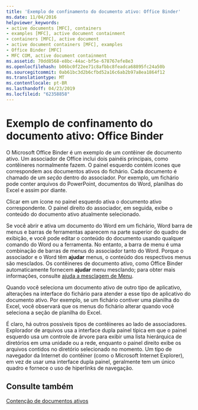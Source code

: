 ```yaml
---
title: 'Exemplo de confinamento do documento ativo: Office Binder'
ms.date: 11/04/2016
helpviewer_keywords:
- active documents [MFC], containers
- examples [MFC], active document containment
- containers [MFC], active document
- active document containers [MFC], examples
- Office Binder [MFC]
- MFC COM, active document containment
ms.assetid: 70dd8568-e8bc-44ac-bf5e-678767efe8e3
ms.openlocfilehash: b06bc0f22ee71c8afbbc8feadca68895fc24a50b
ms.sourcegitcommit: 0ab61bc3d2b6cfbd52a16c6ab2b97a8ea1864f12
ms.translationtype: MT
ms.contentlocale: pt-BR
ms.lasthandoff: 04/23/2019
ms.locfileid: "62358858"
---
```

# <a name="example-of-active-document-containment-office-binder"></a>Exemplo de confinamento do documento ativo: Office Binder

O Microsoft Office Binder é um exemplo de um contêiner de documento ativo. Um associador de Office inclui dois painéis principais, como contêineres normalmente fazem. O painel esquerdo contém ícones que correspondem aos documentos ativos do fichário. Cada documento é chamado de um *seção* dentro do associador. Por exemplo, um fichário pode conter arquivos do PowerPoint, documentos do Word, planilhas do Excel e assim por diante.

Clicar em um ícone no painel esquerdo ativa o documento ativo correspondente. O painel direito do associador, em seguida, exibe o conteúdo do documento ativo atualmente selecionado.

Se você abrir e ativa um documento do Word em um fichário, Word barra de menus e barras de ferramentas aparecem na parte superior do quadro de exibição, e você pode editar o conteúdo do documento usando qualquer comando do Word ou a ferramenta. No entanto, a barra de menu é uma combinação de barras de menus do associador tanto do Word. Porque o associador e o Word têm **ajudar** menus, o conteúdo dos respectivos menus são mesclados. Os contêineres de documento ativo, como Office Binder automaticamente fornecem **ajudar** menu mesclando; para obter mais informações, consulte [ajuda a mesclagem de Menu](../mfc/help-menu-merging.md).

Quando você seleciona um documento ativo de outro tipo de aplicativo, alterações na interface do fichário para atender a esse tipo de aplicativo do documento ativo. Por exemplo, se um fichário contiver uma planilha do Excel, você observará que os menus do fichário alterar quando você seleciona a seção de planilha do Excel.

É claro, há outros possíveis tipos de contêineres ao lado de associadores. Explorador de arquivos usa a interface dupla painel típica em que o painel esquerdo usa um controle de árvore para exibir uma lista hierárquica de diretórios em uma unidade ou a rede, enquanto o painel direito exibe os arquivos contidos no diretório selecionado no momento. Um tipo de navegador da Internet do contêiner (como o Microsoft Internet Explorer), em vez de usar uma interface dupla painel, geralmente tem um único quadro e fornece o uso de hiperlinks de navegação.

## <a name="see-also"></a>Consulte também

[Contenção de documentos ativos](../mfc/active-document-containment.md)
